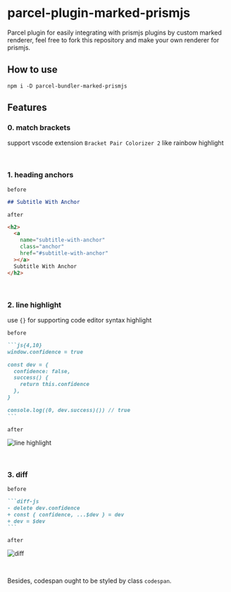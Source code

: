 # parcel-plugin-marked-prismjs

Parcel plugin for easily integrating with prismjs plugins by custom marked renderer, feel free to fork this repository and make your own renderer for prismjs.

## How to use

```
npm i -D parcel-bundler-marked-prismjs
```

## Features

### 0. match brackets

support vscode extension `Bracket Pair Colorizer 2` like rainbow highlight

<br>

### 1. heading anchors

`before`

```md
## Subtitle With Anchor
```

`after`

```html
<h2>
  <a
    name="subtitle-with-anchor"
    class="anchor"
    href="#subtitle-with-anchor"
  ></a>
  Subtitle With Anchor
</h2>
```

<br>

### 2. line highlight

use `{}` for supporting code editor syntax highlight

`before`

````md
```js{4,10}
window.confidence = true

const dev = {
  confidence: false,
  success() {
    return this.confidence
  },
}

console.log((0, dev.success)()) // true
```
````

`after`

![line highlight](https://user-images.githubusercontent.com/35368511/126040055-4c492e10-8118-45b9-89b8-8a3fb4af76a4.png)

<br>

### 3. diff

`before`

````md
```diff-js
- delete dev.confidence
+ const { confidence, ...$dev } = dev
+ dev = $dev
```
````

`after`

![diff](https://user-images.githubusercontent.com/35368511/126040039-3958cb17-9ece-4b2b-9769-bc80e614d09f.png)

<br>

Besides, codespan ought to be styled by class `codespan`.
